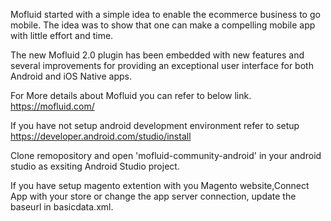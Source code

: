 

Mofluid started with a simple idea to enable the ecommerce business to go mobile. The idea was to show that one can make a compelling mobile app with little effort and time.

The new Mofluid 2.0 plugin has been embedded with new features and several improvements for providing an exceptional user interface for both Android and iOS Native apps.

For More details about Mofluid you can refer to below link.
https://mofluid.com/


If you have not setup android development environment refer to setup 
https://developer.android.com/studio/install


Clone remopository and open 'mofluid-community-android' in your android studio as exsiting Android Studio project.

If you have setup magento extention with you Magento website,Connect App with your store or change the  app server connection, update the baseurl in  basicdata.xml.

